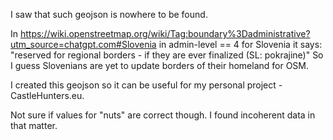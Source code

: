 I saw that such geojson is nowhere to be found. 

In https://wiki.openstreetmap.org/wiki/Tag:boundary%3Dadministrative?utm_source=chatgpt.com#Slovenia in admin-level == 4 for Slovenia it says:
"reserved for regional borders - if they are ever finalized (SL: pokrajine)"
So I guess Slovenians are yet to update borders of their homeland for OSM.

I created this geojson so it can be useful for my personal project - CastleHunters.eu.

Not sure if values for "nuts" are correct though. I found incoherent data in that matter. 
